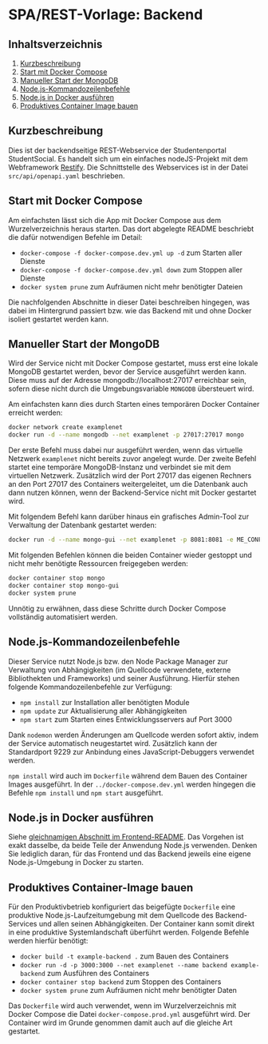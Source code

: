 SPA/REST-Vorlage: Backend
=========================

Inhaltsverzeichnis
------------------

1. [Kurzbeschreibung](#kurzbeschreibung)
1. [Start mit Docker Compose](#start-mit-docker-compose)
1. [Manueller Start der MongoDB](#manueller-start-der-mongodb)
1. [Node.js-Kommandozeilenbefehle](#nodejs-kommandozeilenbefehle)
1. [Node.js in Docker ausführen](#nodejs-in-docker-ausführen)
1. [Produktives Container Image bauen](#produktives-container-image-bauen)

Kurzbeschreibung
----------------

Dies ist der backendseitige REST-Webservice der Studentenportal StudentSocial. Es handelt sich
um ein einfaches nodeJS-Projekt mit dem Webframework [Restify](http://restify.com/).
Die Schnittstelle des Webservices ist in der Datei `src/api/openapi.yaml`
beschrieben.

Start mit Docker Compose
------------------------

Am einfachsten lässt sich die App mit Docker Compose aus dem Wurzelverzeichnis
heraus starten. Das dort abgelegte README beschriebt die dafür notwendigen
Befehle im Detail:

 * `docker-compose -f docker-compose.dev.yml up -d` zum Starten aller Dienste
 * `docker-compose -f docker-compose.dev.yml down` zum Stoppen aller Dienste
 * `docker system prune` zum Aufräumen nicht mehr benötigter Dateien

Die nachfolgenden Abschnitte in dieser Datei beschreiben hingegen, was dabei im
Hintergrund passiert bzw. wie das Backend mit und ohne Docker isoliert gestartet
werden kann.

Manueller Start der MongoDB
---------------------------

Wird der Service nicht mit Docker Compose gestartet, muss erst eine lokale MongoDB
gestartet werden, bevor der Service ausgeführt werden kann. Diese muss auf der
Adresse mongodb://localhost:27017 erreichbar sein, sofern diese nicht durch die
Umgebungsvariable `MONGODB` übersteuert wird.

Am einfachsten kann dies durch Starten eines temporären Docker Container
erreicht werden:

```sh
docker network create examplenet
docker run -d --name mongodb --net examplenet -p 27017:27017 mongo
```

Der erste Befehl muss dabei nur ausgeführt werden, wenn das virtuelle Netzwerk
`examplenet` nicht bereits zuvor angelegt wurde. Der zweite Befehl startet
eine temporäre MongoDB-Instanz und verbindet sie mit dem virtuellen Netzwerk.
Zusätzlich wird der Port 27017 das eigenen Rechners an den Port 27017 des
Containers weitergeleitet, um die Datenbank auch dann nutzen können, wenn der
Backend-Service nicht mit Docker gestartet wird.

Mit folgendem Befehl kann darüber hinaus ein grafisches Admin-Tool zur
Verwaltung der Datenbank gestartet werden:

```sh
docker run -d --name mongo-gui --net examplenet -p 8081:8081 -e ME_CONFIG_MONGODB_URL=mongodb://mongodb:27017/ mongo-express
```

Mit folgenden Befehlen können die beiden Container wieder gestoppt und nicht
mehr benötigte Ressourcen freigegeben werden:

```sh
docker container stop mongo
docker container stop mongo-gui
docker system prune
```

Unnötig zu erwähnen, dass diese Schritte durch Docker Compose vollständig
automatisiert werden.

Node.js-Kommandozeilenbefehle
-----------------------------

Dieser Service nutzt Node.js bzw. den Node Package Manager zur Verwaltung von
Abhängigkeiten (im Quellcode verwendete, externe Bibliothekten und Frameworks)
und seiner Ausführung. Hierfür stehen folgende Kommandozeilenbefehle zur
Verfügung:

 * `npm install` zur Installation aller benötigten Module
 * `npm update` zur Aktualisierung aller Abhängigkeiten
 * `npm start` zum Starten eines Entwicklungsservers auf Port 3000

Dank `nodemon` werden Änderungen am Quellcode werden sofort aktiv, indem der
Service automatisch neugestartet wird. Zusätzlich kann der Standardport 9229
zur Anbindung eines JavaScript-Debuggers verwendet werden.

`npm install` wird auch im `Dockerfile` während dem Bauen des Container Images
ausgeführt. In der `../docker-compose.dev.yml` werden hingegen die Befehle
`npm install` und `npm start` ausgeführt.

Node.js in Docker ausführen
---------------------------

Siehe [gleichnamigen Abschnitt im Frontend-README](../Frontend#nodejs-in-docker-ausführen).
Das Vorgehen ist exakt dasselbe, da beide Teile der Anwendung Node.js verwenden.
Denken Sie lediglich daran, für das Frontend und das Backend jeweils eine eigene
Node.js-Umgebung in Docker zu starten.

Produktives Container-Image bauen
---------------------------------

Für den Produktivbetrieb konfiguriert das beigefügte `Dockerfile` eine produktive
Node.js-Laufzeitumgebung mit dem Quellcode des Backend-Services und allen seinen
Abhängigkeiten. Der Container kann somit direkt in eine produktive Systemlandschaft
überführt werden. Folgende Befehle werden hierfür benötigt:

 * `docker build -t example-backend .` zum Bauen des Containers
 * `docker run -d -p 3000:3000 --net examplenet --name backend example-backend` zum Ausführen des Containers
 * `docker container stop backend` zum Stoppen des Containers
 * `docker system prune` zum Aufräumen nicht mehr benötigter Daten

Das `Dockerfile` wird auch verwendet, wenn im Wurzelverzeichnis mit Docker
Compose die Datei `docker-compose.prod.yml` ausgeführt wird. Der Container wird
im Grunde genommen damit auch auf die gleiche Art gestartet.
